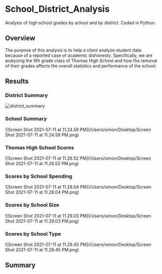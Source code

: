 # School_District_Analysis

Analysis of high school grades by school and by district. Coded in Python.

## Overview

The purpose of this analysis is to help a client analyze student data because of a reported case of academic dishonesty. Specifically, we are analyzing the 9th grade class of Thomas High School and how the removal of their grades affects the overall statistics and performance of the school. 

## Results

### District Summary
![district_summary](/Users/simon/Desktop/district_summary.png)

### School Summary
![Screen Shot 2021-07-11 at 11.24.59 PM](/Users/simon/Desktop/Screen Shot 2021-07-11 at 11.24.59 PM.png)

### Thomas High School Scores
![Screen Shot 2021-07-11 at 11.26.52 PM](/Users/simon/Desktop/Screen Shot 2021-07-11 at 11.26.52 PM.png)

### Scores by School Spending
![Screen Shot 2021-07-11 at 11.28.04 PM](/Users/simon/Desktop/Screen Shot 2021-07-11 at 11.28.04 PM.png)

### Scores by School Size
![Screen Shot 2021-07-11 at 11.29.03 PM](/Users/simon/Desktop/Screen Shot 2021-07-11 at 11.29.03 PM.png)

### Scores by School Type
![Screen Shot 2021-07-11 at 11.29.45 PM](/Users/simon/Desktop/Screen Shot 2021-07-11 at 11.29.45 PM.png)


## Summary

